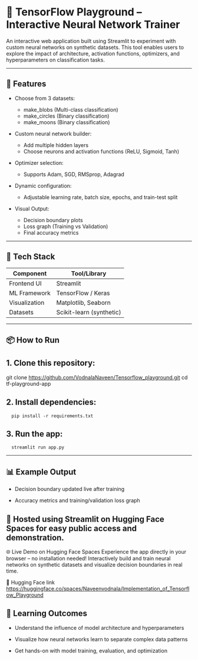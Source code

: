 # 🧠 TensorFlow Playground – Interactive Neural Network Trainer

An interactive web application built using Streamlit to experiment with custom neural networks on synthetic datasets. This tool enables users to explore the impact of architecture, activation functions, optimizers, and hyperparameters on classification tasks.

---

## 🚀 Features

- Choose from 3 datasets:
  - make_blobs (Multi-class classification)
  - make_circles (Binary classification)
  - make_moons (Binary classification)

- Custom neural network builder:
  - Add multiple hidden layers
  - Choose neurons and activation functions (ReLU, Sigmoid, Tanh)

- Optimizer selection:
  - Supports Adam, SGD, RMSprop, Adagrad

- Dynamic configuration:
  - Adjustable learning rate, batch size, epochs, and train-test split

- Visual Output:
  - Decision boundary plots
  - Loss graph (Training vs Validation)
  - Final accuracy metrics

---

## 🧰 Tech Stack

| Component       | Tool/Library         |
|----------------|----------------------|
| Frontend UI     | Streamlit            |
| ML Framework    | TensorFlow / Keras   |
| Visualization   | Matplotlib, Seaborn  |
| Datasets        | Scikit-learn (synthetic) |

---

## 📦 How to Run

## 1. Clone this repository:

git clone https://github.com/VodnalaNaveen/Tensorflow_playground.git
cd tf-playground-app

## 2. Install dependencies:
      pip install -r requirements.txt

## 3. Run the app:
      streamlit run app.py

---
  ##  📊 Example Output
- Decision boundary updated live after training

- Accuracy metrics and training/validation loss graph


## 📌 Hosted using Streamlit on Hugging Face Spaces for easy public access and demonstration.

🌐 Live Demo on Hugging Face Spaces
  Experience the app directly in your browser – no installation needed!
  Interactively build and train neural networks on synthetic datasets and visualize decision boundaries in real time.

🔗  Hugging Face link https://huggingface.co/spaces/Naveenvodnala/Implementation_of_Tensorflow_Playground


## 🧠 Learning Outcomes
- Understand the influence of model architecture and hyperparameters

- Visualize how neural networks learn to separate complex data patterns

- Get hands-on with model training, evaluation, and optimization

